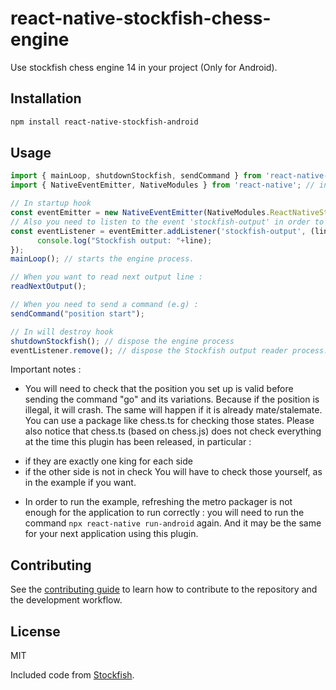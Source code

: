 # react-native-stockfish-chess-engine

Use stockfish chess engine 14 in your project (Only for Android).

## Installation

```sh
npm install react-native-stockfish-android
```

## Usage

```js
import { mainLoop, shutdownStockfish, sendCommand } from 'react-native-stockfish-android';
import { NativeEventEmitter, NativeModules } from 'react-native'; // in order to read Stockfish output.

// In startup hook
const eventEmitter = new NativeEventEmitter(NativeModules.ReactNativeStockfishChessEngine);
// Also you need to listen to the event 'stockfish-output' in order to get output lines from Stockfish.
const eventListener = eventEmitter.addListener('stockfish-output', (line) => {
      console.log("Stockfish output: "+line);
});
mainLoop(); // starts the engine process.

// When you want to read next output line :
readNextOutput();

// When you need to send a command (e.g) :
sendCommand("position start");

// In will destroy hook
shutdownStockfish(); // dispose the engine process
eventListener.remove(); // dispose the Stockfish output reader process.
```

Important notes :
* You will need to check that the position you set up is valid before sending the command "go" and its variations.
Because if the position is illegal, it will crash.
The same will happen if it is already mate/stalemate.
You can use a package like chess.ts for checking those states.
Please also notice that chess.ts (based on chess.js) does not check everything at the time this plugin has been released, in particular :
- if they are exactly one king for each side
- if the other side is not in check
You will have to check those yourself, as in the example if you want.

* In order to run the example, refreshing the metro packager is not enough for the application to run correctly : you will need to run the command `npx react-native run-android` again. And it may be the same for your next application using this plugin.


## Contributing

See the [contributing guide](CONTRIBUTING.md) to learn how to contribute to the repository and the development workflow.

## License

MIT

Included code from [Stockfish](https://stockfishchess.org/).